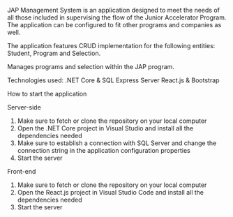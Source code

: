 JAP Management System is an application designed to meet the needs of all those included in supervising the flow of the Junior Accelerator Program. The application can be configured to fit other programs and companies as well.

The application features CRUD implementation for the following entities: Student, Program and Selection.

Manages programs and selection within the JAP program.

Technologies used: .NET Core & SQL Express Server React.js & Bootstrap

How to start the application 

Server-side
1. Make sure to fetch or clone the repository on your local computer
2. Open the .NET Core project in Visual Studio and install all the dependencies needed
3. Make sure to establish a connection with SQL Server and change the connection string in the application configuration properties
4. Start the server

Front-end
1. Make sure to fetch or clone the repository on your local computer
2. Open the React.js project in Visual Studio Code and install all the dependencies needed
3. Start the server